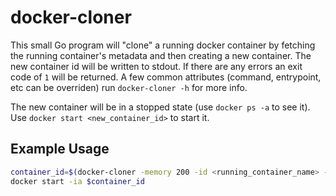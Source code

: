 # docker-cloner
This small Go program will "clone" a running docker container by fetching the running container's metadata and then creating a new container. The new container id will be written to stdout. If there are any errors an exit code of `1` will be returned. A few common attributes (command, entrypoint, etc can be overriden) run `docker-cloner -h` for more info.

The new container will be in a stopped state (use `docker ps -a` to see it). Use `docker start <new_container_id>` to start it.

## Example Usage
```sh
container_id=$(docker-cloner -memory 200 -id <running_container_name> -cmd "echo arg1 arg2" -new_name <clone_of_running_container>)
docker start -ia $container_id
```
